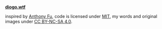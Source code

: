 **[diogo.wtf](https://diogo.wtf)**

inspired by [Anthony Fu](https://github.com/antfu/antfu.me), code is licensed
under [MIT](./LICENSE), my words and original images
under [CC BY-NC-SA 4.0](https://creativecommons.org/licenses/by-nc-sa/4.0/).